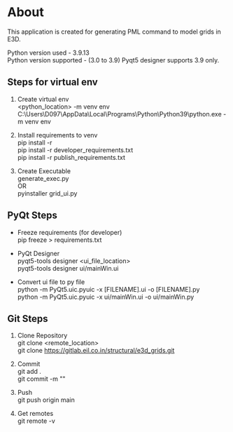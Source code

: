 # About
This application is created for generating PML command to model grids in E3D.

Python version used - 3.9.13  
Python version supported - (3.0 to 3.9)
Pyqt5 designer supports 3.9 only.

## Steps for virtual env

1. Create virtual env <br>
<python_location> -m venv env <br>
C:\Users\D097\AppData\Local\Programs\Python\Python39\python.exe -m venv env

2. Install requirements to venv <br>
pip install -r <requirements file location> <br>
pip install -r developer_requirements.txt   <br>
pip install -r publish_requirements.txt

3. Create Executable <br>
generate_exec.py <br>
OR <br>
pyinstaller grid_ui.py 

## PyQt Steps

* Freeze requirements (for developer) <br>
pip freeze > requirements.txt

* PyQt Designer <br>
pyqt5-tools designer <ui_file_location>     <br>
pyqt5-tools designer ui/mainWin.ui

* Convert ui file to py file <br>
python -m PyQt5.uic.pyuic -x [FILENAME].ui -o [FILENAME].py <br>
python -m PyQt5.uic.pyuic -x ui/mainWin.ui -o ui/mainWin.py

## Git Steps

1. Clone Repository <br>
git clone <remote_location>     <br>
git clone https://gitlab.eil.co.in/structural/e3d_grids.git

2. Commit <br>
git add . <br>
git commit -m "<message>" 

3. Push <br>
git push origin main

4. Get remotes <br>
git remote -v


